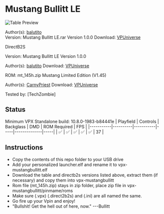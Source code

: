 # Mustang Bullitt LE

![Table Preview](https://vpuniverse.com/screenshots/monthly_2022_07/2131515761_Sanstitre.png.f3c4a73a28f84d7cfb779a6ae7d1eeaa.png)

Author(s): [balutito](https://vpuniverse.com/profile/36070-balutito/)  
Version:  Mustang Bullitt LE.rar Version 1.0.0
Download:  [VPUniverse](https://vpuniverse.com/files/file/10654-mustang-bullitt-le-by-balutito/)

DirectB2S

Version: Mustang Bullitt LE Version 1.0.0

Author(s): [balutito](https://vpuniverse.com/profile/36070-balutito/) 
Download:  [VPUniverse](https://vpuniverse.com/files/file/10652-backglass-b2s-mustang-bullitt-le/)

ROM: mt_145h.zip
Mustang Limited Edition (V1.45)

Author(s): [CarnyPriest](https://vpuniverse.com/profile/1146-carnypriest/)
Download:  [VPUniverse](https://vpuniverse.com/files/file/4129-mustang-limited-edition-v145/)

Tested by:
[TechZombie]

## Status 

Minimum VPX Standalone build: 10.8.0-1983-b84441e
| Playfield | Controls | Backglass | DMD | ROM Required | FPS | 
|-----------|----------|-----------|-----|--------------|-----|
| :white_check_mark: | :white_check_mark: | :white_check_mark: | :white_check_mark: | :white_check_mark: | 37 |

## Instructions

- Copy the contents of this repo folder to your USB drive
- Add your personalized launcher.elf and rename it to vpx-mustangbullitt.elf
- Download the table and directb2s versions listed above, extract them (if necessary) and copy them into vpx-mustangbullitt
- Rom file (mt_145h.zip) stays in zip folder, place zip file in vpx-mustangbullitt/pinmame/roms
- Make sure (.vpx) (.direct2b2s) and (.ini) are all named the same. 
- Go fire up your Vpin and enjoy!
- "Bullshit! Get the hell out of here, now." ---Bullitt